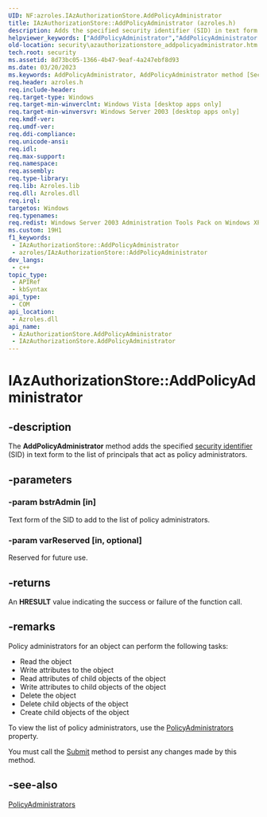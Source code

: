 ```yaml
---
UID: NF:azroles.IAzAuthorizationStore.AddPolicyAdministrator
title: IAzAuthorizationStore::AddPolicyAdministrator (azroles.h)
description: Adds the specified security identifier (SID) in text form to the list of principals that act as policy administrators. (IAzAuthorizationStore.AddPolicyAdministrator)
helpviewer_keywords: ["AddPolicyAdministrator","AddPolicyAdministrator method [Security]","AddPolicyAdministrator method [Security]","AzAuthorizationStore object","AddPolicyAdministrator method [Security]","IAzAuthorizationStore interface","AzAuthorizationStore object [Security]","AddPolicyAdministrator method","IAzAuthorizationStore interface [Security]","AddPolicyAdministrator method","IAzAuthorizationStore.AddPolicyAdministrator","IAzAuthorizationStore::AddPolicyAdministrator","azroles/IAzAuthorizationStore::AddPolicyAdministrator","security.azauthorizationstore_addpolicyadministrator"]
old-location: security\azauthorizationstore_addpolicyadministrator.htm
tech.root: security
ms.assetid: 8d73bc05-1366-4b47-9eaf-4a247ebf8d93
ms.date: 03/20/2023
ms.keywords: AddPolicyAdministrator, AddPolicyAdministrator method [Security], AddPolicyAdministrator method [Security],AzAuthorizationStore object, AddPolicyAdministrator method [Security],IAzAuthorizationStore interface, AzAuthorizationStore object [Security],AddPolicyAdministrator method, IAzAuthorizationStore interface [Security],AddPolicyAdministrator method, IAzAuthorizationStore.AddPolicyAdministrator, IAzAuthorizationStore::AddPolicyAdministrator, azroles/IAzAuthorizationStore::AddPolicyAdministrator, security.azauthorizationstore_addpolicyadministrator
req.header: azroles.h
req.include-header: 
req.target-type: Windows
req.target-min-winverclnt: Windows Vista [desktop apps only]
req.target-min-winversvr: Windows Server 2003 [desktop apps only]
req.kmdf-ver: 
req.umdf-ver: 
req.ddi-compliance: 
req.unicode-ansi: 
req.idl: 
req.max-support: 
req.namespace: 
req.assembly: 
req.type-library: 
req.lib: Azroles.lib
req.dll: Azroles.dll
req.irql: 
targetos: Windows
req.typenames: 
req.redist: Windows Server 2003 Administration Tools Pack on Windows XP
ms.custom: 19H1
f1_keywords:
 - IAzAuthorizationStore::AddPolicyAdministrator
 - azroles/IAzAuthorizationStore::AddPolicyAdministrator
dev_langs:
 - c++
topic_type:
 - APIRef
 - kbSyntax
api_type:
 - COM
api_location:
 - Azroles.dll
api_name:
 - AzAuthorizationStore.AddPolicyAdministrator
 - IAzAuthorizationStore.AddPolicyAdministrator
---
```


# IAzAuthorizationStore::AddPolicyAdministrator

## -description

The **AddPolicyAdministrator** method adds the specified [security identifier](/windows/win32/SecGloss/s-gly) (SID) in text form to the list of principals that act as policy administrators.

## -parameters

### -param bstrAdmin [in]

Text form of the SID to add to the list of policy administrators.

### -param varReserved [in, optional]

Reserved for future use.

## -returns

An **HRESULT** value indicating the success or failure of the function call.

## -remarks

Policy administrators for an object can perform the following tasks:

- Read the object
- Write attributes to the object
- Read attributes of child objects of the object
- Write attributes to child objects of the object
- Delete the object
- Delete child objects of the object
- Create child objects of the object

To view the list of policy administrators, use the [PolicyAdministrators](nf-azroles-iazauthorizationstore-get_policyadministrators.md) property.

You must call the [Submit](nf-azroles-iazauthorizationstore-submit.md) method to persist any changes made by this method.

## -see-also

[PolicyAdministrators](nf-azroles-iazauthorizationstore-get_policyadministrators.md)
